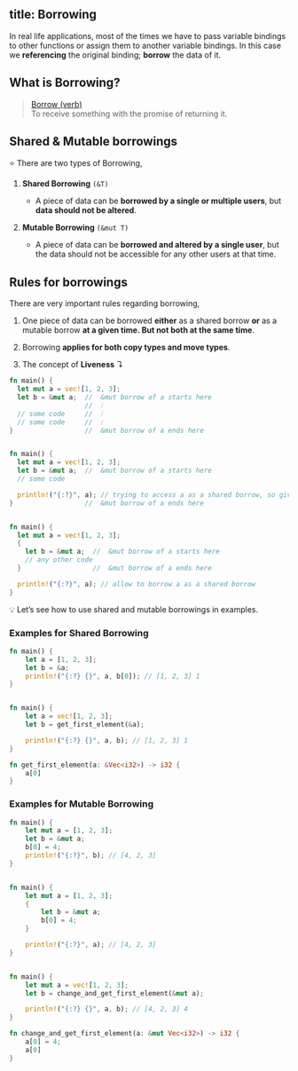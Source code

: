 title: Borrowing
---

In real life applications, most of the times we have to pass variable bindings to other functions or assign them to another variable bindings. In this case we **referencing** the original binding; **borrow** the data of it.

## What is Borrowing?

> [Borrow \(verb\)](https://github.com/nikomatsakis/rust-tutorials-keynote/blob/master/Ownership%20and%20Borrowing.pdf)  
> To receive something with the promise of returning it.

## Shared & Mutable borrowings

⭐️ There are two types of Borrowing,

1. **Shared Borrowing** `(&T)`

   * A piece of data can be **borrowed by a single or multiple users**, but **data should not be altered**.

2. **Mutable Borrowing** `(&mut T)`

   * A piece of data can be **borrowed and altered by a single user**, but the data should not be accessible for any other users at that time.

## Rules for borrowings

There are very important rules regarding borrowing,

1. One piece of data can be borrowed **either** as a shared borrow **or** as a mutable borrow **at a given time. But not both at the same time**.

2. Borrowing **applies for both copy types and move types**.

3. The concept of **Liveness** ↴

```rust
fn main() {
  let mut a = vec![1, 2, 3];
  let b = &mut a;  //  &mut borrow of a starts here
                   //  ⁝
  // some code     //  ⁝
  // some code     //  ⁝
}                  //  &mut borrow of a ends here


fn main() {
  let mut a = vec![1, 2, 3];
  let b = &mut a;  //  &mut borrow of a starts here
  // some code

  println!("{:?}", a); // trying to access a as a shared borrow, so giving error
}                  //  &mut borrow of a ends here


fn main() {
  let mut a = vec![1, 2, 3];
  {
    let b = &mut a;  //  &mut borrow of a starts here
    // any other code
  }                  //  &mut borrow of a ends here

  println!("{:?}", a); // allow to borrow a as a shared borrow
}
```

💡 Let’s see how to use shared and mutable borrowings in examples.

### Examples for Shared Borrowing

```rust
fn main() {
    let a = [1, 2, 3];
    let b = &a;
    println!("{:?} {}", a, b[0]); // [1, 2, 3] 1
}


fn main() {
    let a = vec![1, 2, 3];
    let b = get_first_element(&a);

    println!("{:?} {}", a, b); // [1, 2, 3] 1
}

fn get_first_element(a: &Vec<i32>) -> i32 {
    a[0]
}
```

### Examples for Mutable Borrowing

```rust
fn main() {
    let mut a = [1, 2, 3];
    let b = &mut a;
    b[0] = 4;
    println!("{:?}", b); // [4, 2, 3]
}


fn main() {
    let mut a = [1, 2, 3];
    {
        let b = &mut a;
        b[0] = 4;
    }

    println!("{:?}", a); // [4, 2, 3]
}


fn main() {
    let mut a = vec![1, 2, 3];
    let b = change_and_get_first_element(&mut a);

    println!("{:?} {}", a, b); // [4, 2, 3] 4
}

fn change_and_get_first_element(a: &mut Vec<i32>) -> i32 {
    a[0] = 4;
    a[0]
}
```
